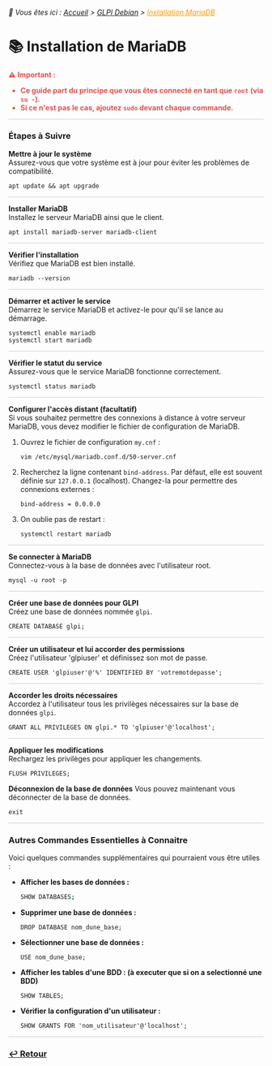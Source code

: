 <link rel="stylesheet" type="text/css" href="../../assets/css/principal-theme.css">

###### 📂 Vous êtes ici : [Accueil](../../index.md) > [GLPI Debian](../glpi/index.md) > <a href="" style="color: #ff9900; text-decoration: underline;">Installation MariaDB</a>


# 📚 Installation de MariaDB

<div style="color: #d9534f; font-weight: bold; margin-bottom: 1em;">
  ⚠️ <strong>Important :</strong>
  <ul>
    <li>Ce guide part du principe que vous êtes connecté en tant que <code>root</code> (via <code>su -</code>).</li>
    <li>Si ce n'est pas le cas, ajoutez <code>sudo</code> devant chaque commande.</li>
  </ul>
</div>

<hr style="border: 1px solid #ccc; height: 1px; background-color: #ccc; border: none;">

### Étapes à Suivre

**Mettre à jour le système**  
Assurez-vous que votre système est à jour pour éviter les problèmes de compatibilité.

```
apt update && apt upgrade
```

<hr style="border: 1px solid #ccc; height: 1px; background-color: #ccc; border: none;">

**Installer MariaDB**  
Installez le serveur MariaDB ainsi que le client.

```
apt install mariadb-server mariadb-client
```

<hr style="border: 1px solid #ccc; height: 1px; background-color: #ccc; border: none;">

**Vérifier l'installation**  
Vérifiez que MariaDB est bien installé.

```
mariadb --version
```

<hr style="border: 1px solid #ccc; height: 1px; background-color: #ccc; border: none;">

**Démarrer et activer le service**  
Démarrez le service MariaDB et activez-le pour qu'il se lance au démarrage.

```
systemctl enable mariadb
systemctl start mariadb
```

<hr style="border: 1px solid #ccc; height: 1px; background-color: #ccc; border: none;">

**Vérifier le statut du service**  
Assurez-vous que le service MariaDB fonctionne correctement.

```
systemctl status mariadb
```

<hr style="border: 1px solid #ccc; height: 1px; background-color: #ccc; border: none;">

**Configurer l'accès distant (facultatif)**  
Si vous souhaitez permettre des connexions à distance à votre serveur MariaDB, vous devez modifier le fichier de configuration de MariaDB.

1. Ouvrez le fichier de configuration `my.cnf` :

   ```
   vim /etc/mysql/mariadb.conf.d/50-server.cnf
   ```

2. Recherchez la ligne contenant `bind-address`. Par défaut, elle est souvent définie sur `127.0.0.1` (localhost). Changez-la pour permettre des connexions externes :

   ```
   bind-address = 0.0.0.0
   ```
3. On oublie pas de restart : 
   ```
   systemctl restart mariadb
   ```

<hr style="border: 1px solid #ccc; height: 1px; background-color: #ccc; border: none;">

**Se connecter à MariaDB**  
Connectez-vous à la base de données avec l'utilisateur root.

```
mysql -u root -p
```

<hr style="border: 1px solid #ccc; height: 1px; background-color: #ccc; border: none;">

**Créer une base de données pour GLPI**  
Créez une base de données nommée `glpi`.

```
CREATE DATABASE glpi;
```

<hr style="border: 1px solid #ccc; height: 1px; background-color: #ccc; border: none;">

**Créer un utilisateur et lui accorder des permissions**  
Créez l'utilisateur 'glpiuser' et définissez son mot de passe.

```
CREATE USER 'glpiuser'@'%' IDENTIFIED BY 'votremotdepasse';
```

<hr style="border: 1px solid #ccc; height: 1px; background-color: #ccc; border: none;">

**Accorder les droits nécessaires**  
Accordez à l'utilisateur tous les privilèges nécessaires sur la base de données `glpi`.

```
GRANT ALL PRIVILEGES ON glpi.* TO 'glpiuser'@'localhost';
```

<hr style="border: 1px solid #ccc; height: 1px; background-color: #ccc; border: none;">

**Appliquer les modifications**  
Rechargez les privilèges pour appliquer les changements.

```
FLUSH PRIVILEGES;
```

**Déconnexion de la base de données**
Vous pouvez maintenant vous déconnecter de la base de données.
```
exit
```

<hr style="border: 1px solid #ccc; height: 1px; background-color: #ccc; border: none;">

### Autres Commandes Essentielles à Connaitre

Voici quelques commandes supplémentaires qui pourraient vous être utiles :

- **Afficher les bases de données :**
  ```bash
  SHOW DATABASES;
  ```

- **Supprimer une base de données :**
  ```
  DROP DATABASE nom_dune_base;
  ```

- **Sélectionner une base de données :**
  ```
  USE nom_dune_base;
  ```

- **Afficher les tables d'une BDD : (à executer que si on a selectionné une BDD)**
  ```
  SHOW TABLES;
  ```
- **Vérifier la configuration d'un utilisateur :**
  ```
  SHOW GRANTS FOR 'nom_utilisateur'@'localhost';
  ```

<hr style="border: 1px solid #ccc; height: 1px; background-color: #ccc; border: none;">

### **[↩️ Retour](../glpi/index.md)**